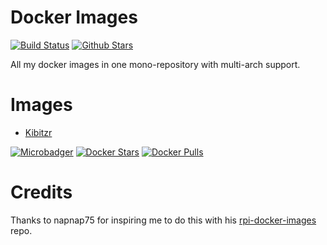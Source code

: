 # Docker Images
[![Build Status](https://img.shields.io/travis/supersandro2000/docker-images.svg?maxAge=1200)](https://github.com/SuperSandro2000/docker-images)
[![Github Stars](https://img.shields.io/github/stars/supersandro2000/docker-images.svg?maxAge=1200&label=Stars)](https://github.com/SuperSandro2000/docker-images)

All my docker images in one mono-repository with multi-arch support.

# Images
* [Kibitzr](kibitzr/README.md)

[![Microbadger](https://images.microbadger.com/badges/image/supersandro2000/kibitzr.svg)](https://microbadger.com/images/supersandro2000/kibitzr)
[![Docker Stars](https://img.shields.io/docker/stars/supersandro2000/kibitzr.svg?maxAge=3600)](https://hub.docker.com/r/supersandro2000/kibitzr/)
[![Docker Pulls](https://img.shields.io/docker/pulls/supersandro2000/kibitzr.svg?maxAge=3600)](https://hub.docker.com/r/supersandro2000/kibitzr/)

# Credits
Thanks to napnap75 for inspiring me to do this with his [rpi-docker-images](https://github.com/napnap75/rpi-docker-images/) repo.
